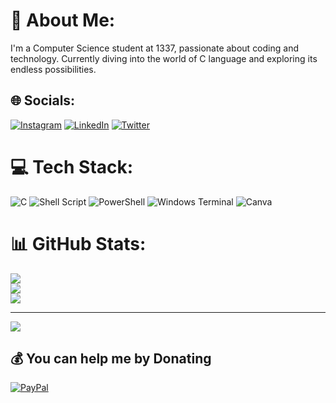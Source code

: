 # 💫 About Me:
I'm a Computer Science student at 1337, passionate about coding and technology. Currently diving into the world of C language and exploring its endless possibilities.


## 🌐 Socials:
[![Instagram](https://img.shields.io/badge/Instagram-%23E4405F.svg?logo=Instagram&logoColor=white)](https://instagram.com/th_bs_) [![LinkedIn](https://img.shields.io/badge/LinkedIn-%230077B5.svg?logo=linkedin&logoColor=white)](https://linkedin.com/in/tahabesbess) [![Twitter](https://img.shields.io/badge/Twitter-%231DA1F2.svg?logo=Twitter&logoColor=white)](https://twitter.com/@TFlecca) 

# 💻 Tech Stack:
![C](https://img.shields.io/badge/c-%2300599C.svg?style=for-the-badge&logo=c&logoColor=white) ![Shell Script](https://img.shields.io/badge/shell_script-%23121011.svg?style=for-the-badge&logo=gnu-bash&logoColor=white) ![PowerShell](https://img.shields.io/badge/PowerShell-%235391FE.svg?style=for-the-badge&logo=powershell&logoColor=white) ![Windows Terminal](https://img.shields.io/badge/Windows%20Terminal-%234D4D4D.svg?style=for-the-badge&logo=windows-terminal&logoColor=white) ![Canva](https://img.shields.io/badge/Canva-%2300C4CC.svg?style=for-the-badge&logo=Canva&logoColor=white)
# 📊 GitHub Stats:
![](https://github-readme-stats.vercel.app/api?username=teddy-45&theme=dark&hide_border=false&include_all_commits=false&count_private=false)<br/>
![](https://github-readme-streak-stats.herokuapp.com/?user=teddy-45&theme=dark&hide_border=false)<br/>
![](https://github-readme-stats.vercel.app/api/top-langs/?username=teddy-45&theme=dark&hide_border=false&include_all_commits=false&count_private=false&layout=compact)

---
[![](https://visitcount.itsvg.in/api?id=teddy-45&icon=0&color=0)](https://visitcount.itsvg.in)

  ## 💰 You can help me by Donating
  [![PayPal](https://img.shields.io/badge/PayPal-00457C?style=for-the-badge&logo=paypal&logoColor=white)](https://paypal.me/paypal.me/teddy459) 

  
<!-- Proudly created with GPRM ( https://gprm.itsvg.in ) -->

